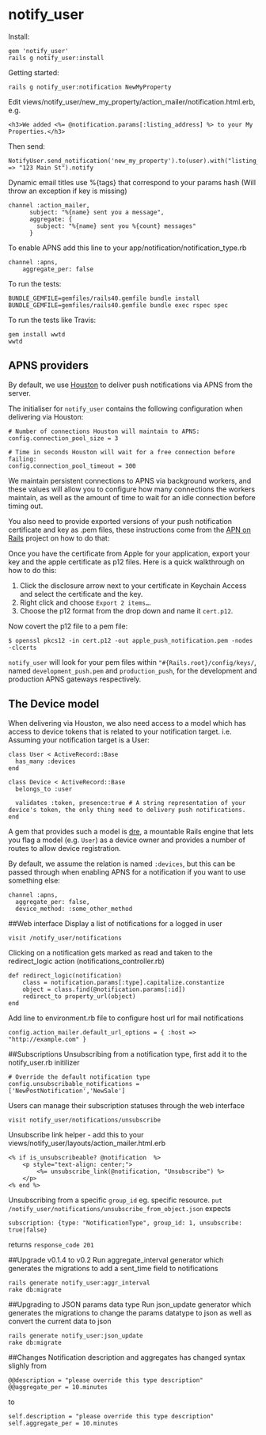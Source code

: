 notify_user
===========


Install:
```
gem 'notify_user'
rails g notify_user:install
```

Getting started:
```
rails g notify_user:notification NewMyProperty
```

Edit views/notify_user/new_my_property/action_mailer/notification.html.erb, e.g.
```
<h3>We added <%= @notification.params[:listing_address] %> to your My Properties.</h3>
```

Then send:
```
NotifyUser.send_notification('new_my_property').to(user).with("listing_address" => "123 Main St").notify
```
Dynamic email titles use %{tags} that correspond to your params hash (Will throw an exception if key is missing)
```
channel :action_mailer,
      subject: "%{name} sent you a message",
      aggregate: {
        subject: "%{name} sent you %{count} messages"
      }
```


To enable APNS add this line to your app/notification/notification_type.rb
```
channel :apns,
	aggregate_per: false
```

To run the tests:
```
BUNDLE_GEMFILE=gemfiles/rails40.gemfile bundle install
BUNDLE_GEMFILE=gemfiles/rails40.gemfile bundle exec rspec spec
```

To run the tests like Travis:
```
gem install wwtd
wwtd
```

## APNS providers
By default, we use [Houston](https://github.com/nomad/houston/) to deliver push notifications via APNS from the server.

The initialiser for `notify_user` contains the following configuration when delivering via Houston:
```
# Number of connections Houston will maintain to APNS:
config.connection_pool_size = 3

# Time in seconds Houston will wait for a free connection before failing:
config.connection_pool_timeout = 300
```

We maintain persistent connections to APNS via background workers, and these values will allow you to configure how many connections the workers maintain, as well as the amount of time to wait for an idle connection before timing out.

You also need to provide exported versions of your push notification certificate and key as .pem files, these instructions come from the [APN on Rails](https://github.com/PRX/apn_on_rails) project on how to do that:

Once you have the certificate from Apple for your application, export your key
and the apple certificate as p12 files. Here is a quick walkthrough on how to do this:

1. Click the disclosure arrow next to your certificate in Keychain Access and select the certificate and the key.
2. Right click and choose `Export 2 items…`.
3. Choose the p12 format from the drop down and name it `cert.p12`.

Now covert the p12 file to a pem file:

    $ openssl pkcs12 -in cert.p12 -out apple_push_notification.pem -nodes -clcerts

`notify_user` will look for your pem files within `"#{Rails.root}/config/keys/`, named `development_push.pem` and `production_push`, for the development and production APNS gateways respectively.

## The Device model

When delivering via Houston, we also need access to a model which has access to device tokens that is related to your notification target. i.e. Assuming your notification target is a User:

```
class User < ActiveRecord::Base
  has_many :devices
end

class Device < ActiveRecord::Base
  belongs_to :user

  validates :token, presence:true # A string representation of your device's token, the only thing need to delivery push notifications.
end
```

A gem that provides such a model is [dre](https://github.com/Papercloud/dre), a mountable Rails engine that lets you flag a model (e.g. `User`) as a device owner and provides a number of routes to allow device registration.

By default, we assume the relation is named `:devices`, but this can be passed through when enabling APNS for a notification if you want to use something else:

```
channel :apns,
  aggregate_per: false,
  device_method: :some_other_method
```

##Web interface
Display a list of notifications for a logged in user
```
visit /notify_user/notifications
```
Clicking on a notification gets marked as read and taken to the redirect_logic action (notifications_controller.rb)
```
def redirect_logic(notification)
	class = notification.params[:type].capitalize.constantize
	object = class.find(@notification.params[:id])
	redirect_to property_url(object)
end
```
Add line to environment.rb file to configure host url for mail notifications
```
config.action_mailer.default_url_options = { :host => "http://example.com" }
```

##Subscriptions
Unsubscribing from a notification type, first add it to the notify_user.rb initilizer
```
# Override the default notification type
config.unsubscribable_notifications = ['NewPostNotification','NewSale']
```
Users can manage their subscription statuses through the web interface
```
visit notify_user/notifications/unsubscribe
```
Unsubscribe link helper - add this to your views/notify_user/layouts/action_mailer.html.erb
```
<% if is_unsubscribeable? @notification  %>
	<p style="text-align: center;">
		<%= unsubscribe_link(@notification, "Unsubscribe") %>
	</p>
<% end %>
```

Unsubscribing from a specific `group_id` eg. specific resource.
`put /notify_user/notifications/unsubscribe_from_object.json`
expects
```
subscription: {type: "NotificationType", group_id: 1, unsubscribe: true|false}
```
returns
`response_code 201`

##Upgrade v0.1.4 to v0.2
Run aggregate_interval generator which generates the migrations to add a sent_time field to notifications
```
rails generate notify_user:aggr_interval
rake db:migrate
```

##Upgrading to JSON params data type
Run json_update generator which generates the migrations to change the params datatype to json as well as convert the current data to json
```
rails generate notify_user:json_update
rake db:migrate
```

##Changes
Notification description and aggregates has changed syntax slighly from
```
@@description = "please override this type description"
@@aggregate_per = 10.minutes
```
to
```
self.description = "please override this type description"
self.aggregate_per = 10.minutes
```

